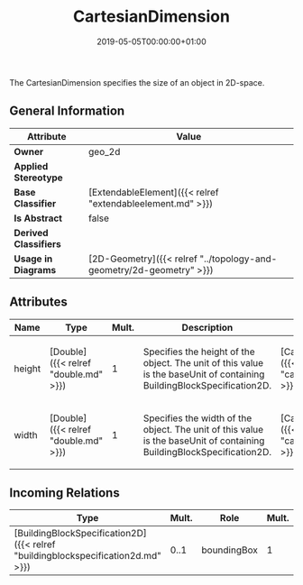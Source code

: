 ﻿---
title: CartesianDimension
toc: false
type: specs
date: "2019-05-05T00:00:00+01:00"
draft: false
menu_name: vec120

# Prev/next pager order (if `docs_section_pager` enabled in `params.toml`)
weight: 
---
The CartesianDimension specifies the size of an object in 2D-space. 
## General Information

| Attribute               | Value |
|-------------------------|-------|
| **Owner**               | geo_2d |
| **Applied Stereotype**  |   |
| **Base Classifier**     | [ExtendableElement]({{< relref "extendableelement.md" >}})<br/>  |
| **Is Abstract**         | false |
| **Derived Classifiers** |   |
| **Usage in Diagrams**   | [2D-Geometry]({{< relref "../topology-and-geometry/2d-geometry" >}})<br/>  |

## Attributes
|  Name  |  Type  |  Mult.  |  Description  |  Owning Classifier  |
|--------|--------|---------|---------------|--------------|
|height | [Double]({{< relref "double.md" >}}) | 1 | <html><body><p>Specifies the height of the object. The unit of this value is the baseUnit of containing BuildingBlockSpecification2D. </p></body></html> | [CartesianDimension]({{< relref "cartesiandimension.md" >}}) |
|width | [Double]({{< relref "double.md" >}}) | 1 | <html>   <head>     </head>   <body>     <p> Specifies the width of the object. The unit of this value is the baseUnit of containing BuildingBlockSpecification2D.      </p>    </body> </html>  | [CartesianDimension]({{< relref "cartesiandimension.md" >}}) |

##  Incoming Relations
|    Type  |   Mult.  |   Role    |   Mult.   |   Description  |
|----------|----------|-----------|-----------|----------------|
| [BuildingBlockSpecification2D]({{< relref "buildingblockspecification2d.md" >}}) | 0..1 | boundingBox | 1 | Specifies the size of the area described by the BuildingBlockSpecification2D in Cartesian dimensions.   |
